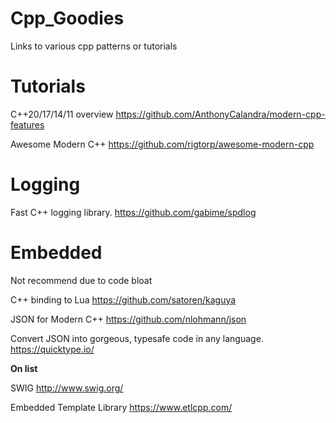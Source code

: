 # Cpp_Goodies
Links to various cpp patterns or tutorials

# Tutorials
C++20/17/14/11 overview
https://github.com/AnthonyCalandra/modern-cpp-features

Awesome Modern C++
https://github.com/rigtorp/awesome-modern-cpp

# Logging
Fast C++ logging library.
https://github.com/gabime/spdlog

# Embedded
Not recommend due to code bloat

C++ binding to Lua 
https://github.com/satoren/kaguya

JSON for Modern C++
https://github.com/nlohmann/json

Convert JSON into gorgeous, typesafe code in any language.
https://quicktype.io/


**On list**

SWIG 
http://www.swig.org/

Embedded Template Library
https://www.etlcpp.com/
